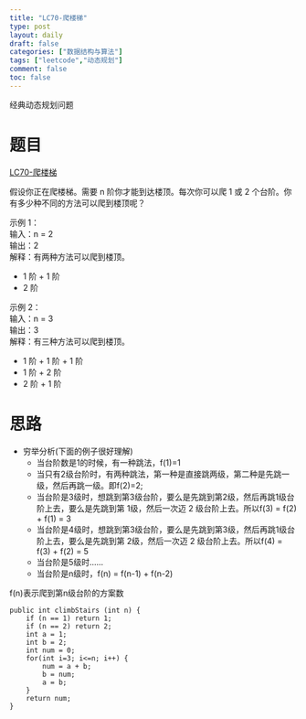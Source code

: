 ```yaml
---
title: "LC70-爬楼梯"
type: post
layout: daily
draft: false
categories: ["数据结构与算法"]
tags: ["leetcode","动态规划"]
comment: false
toc: false
---
```


经典动态规划问题

# 题目

[LC70-爬楼梯](https://leetcode.cn/problems/climbing-stairs/description/)

假设你正在爬楼梯。需要 n 阶你才能到达楼顶。每次你可以爬 1 或 2 个台阶。你有多少种不同的方法可以爬到楼顶呢？

示例 1：\
输入：n = 2\
输出：2\
解释：有两种方法可以爬到楼顶。
- 1 阶 + 1 阶
- 2 阶

示例 2：\
输入：n = 3\
输出：3\
解释：有三种方法可以爬到楼顶。
- 1 阶 + 1 阶 + 1 阶
- 1 阶 + 2 阶
- 2 阶 + 1 阶

# 思路

- 穷举分析(下面的例子很好理解)
  - 当台阶数是1的时候，有一种跳法，f(1)=1
  - 当只有2级台阶时，有两种跳法，第一种是直接跳两级，第二种是先跳一级，然后再跳一级。即f(2)=2;
  - 当台阶是3级时，想跳到第3级台阶，要么是先跳到第2级，然后再跳1级台阶上去，要么是先跳到第 1级，然后一次迈 2 级台阶上去。所以f(3) = f(2) + f(1) = 3
  - 当台阶是4级时，想跳到第3级台阶，要么是先跳到第3级，然后再跳1级台阶上去，要么是先跳到第 2级，然后一次迈 2 级台阶上去。所以f(4) = f(3) + f(2) = 5
  - 当台阶是5级时......
  - 当台阶是n级时，f(n) = f(n-1) + f(n-2)

f(n)表示爬到第n级台阶的方案数

    public int climbStairs (int n) {
        if (n == 1) return 1;
        if (n == 2) return 2;
        int a = 1;
        int b = 2;
        int num = 0;
        for(int i=3; i<=n; i++) {
            num = a + b;
            b = num;
            a = b;
        }
        return num;
    }

